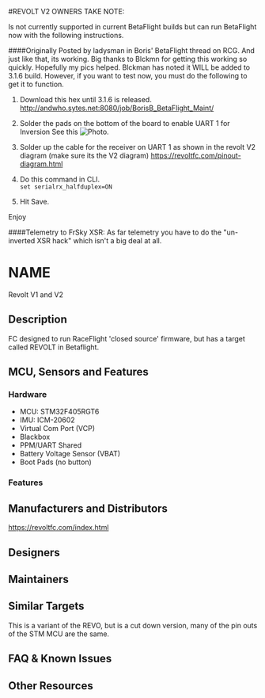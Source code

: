 #REVOLT V2 OWNERS TAKE NOTE:

Is not currently supported in current BetaFlight builds but can run BetaFlight now with the following instructions.

####Originally Posted by ladysman in Boris' BetaFlight thread on RCG.
And just like that, its working. Big thanks to Blckmn for getting this working so quickly. Hopefully my pics helped.
Blckman has noted it WILL be added to 3.1.6 build. However, if you want to test now, you must do the following to get it to function.

1) Download this hex until 3.1.6 is released.
http://andwho.sytes.net:8080/job/BorisB_BetaFlight_Maint/

2) Solder the pads on the bottom of the board to enable UART 1 for Inversion See this ![Photo.](https://static.rcgroups.net/forums/attachments/4/7/1/6/9/4/a9783283-253-Revolt_V2%20Bottom.jpg)

3) Solder up the cable for the receiver on UART 1 as shown in the revolt V2 diagram (make sure its the V2 diagram)
https://revoltfc.com/pinout-diagram.html

4) Do this command in CLI.  
`set serialrx_halfduplex=ON`

5) Hit Save.

Enjoy 

####Telemetry to FrSky XSR: 
As far telemetry you have to do the "un-inverted XSR hack" which isn't a big deal at all. 

# NAME

Revolt V1 and V2

## Description

FC designed to run RaceFlight 'closed source' firmware, but has a target called REVOLT in Betaflight.

## MCU, Sensors and Features

### Hardware
  - MCU: STM32F405RGT6
  - IMU: ICM-20602
  - Virtual Com Port (VCP)
  - Blackbox 
  - PPM/UART Shared
  - Battery Voltage Sensor (VBAT)
  - Boot Pads (no button)

### Features

## Manufacturers and Distributors

https://revoltfc.com/index.html

## Designers


## Maintainers

## Similar Targets

This is a variant of the REVO, but is a cut down version, many of the pin outs of the STM MCU are the same.

## FAQ & Known Issues


## Other Resources

